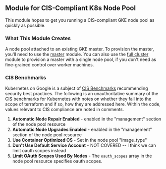 ## Module for CIS-Compliant K8s Node Pool

This module hopes to get you running a CIS-compliant GKE node pool as
quickly as possible.

### What This Module Creates

A node pool attached to an existing GKE master. To provision the master,
you'll need to use the [master](../k8s-master) module. You can also use the
[full cluster](../k8s) module to provision a master with a single node pool, if you
don't need as fine-grained control over worker machines.

### CIS Benchmarks

Kubernetes on Google is a subject of [CIS Benchmarks](https://learn.cisecurity.org/benchmarks)
recommending security best practices. The following is an unauthoritative
summary of the CIS benchmarks for Kubernetes with notes on whether they fall
into the scope of terraform and if so, how they are addressed here. Within
the code, values relevant to CIS compliance are noted in comments.

1. **Automatic Node Repair Enabled** - enabled in the "management" section of the node pool resource
1. **Automatic Node Upgrades Enabled** - enabled in the "management" section of the node pool resource
1. **Use Container Optimized OS** - Set in the node pool "Image_type"
1. **Don't Use Default Service Account** - NOT COVERED -- I think we can limit oauth scopes instead
1. **Limit OAuth Scopes Used By Nodes** - The `oauth_scopes` array in the node pool resource specifies oauth scopes.
